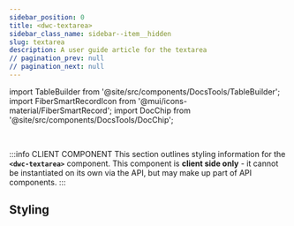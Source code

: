 ```yaml
---
sidebar_position: 0
title: <dwc-textarea>
sidebar_class_name: sidebar--item__hidden
slug: textarea
description: A user guide article for the textarea
// pagination_prev: null
// pagination_next: null
---
```


import TableBuilder from '@site/src/components/DocsTools/TableBuilder';
import FiberSmartRecordIcon from '@mui/icons-material/FiberSmartRecord';
import DocChip from '@site/src/components/DocsTools/DocChip';

<DocChip chip='shadow' />

<br />

:::info CLIENT COMPONENT
This section outlines styling information for the **`<dwc-textarea>`** component. This component is **client side only** - it cannot be instantiated on its own via the API, but may make up part of API components.
:::

## Styling

<TableBuilder name="dwc-textarea" noFilter />

